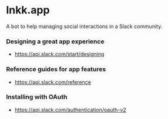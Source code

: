 # lnkk.app

A bot to help managing social interactions in a Slack community.

### Designing a great app experience
* https://api.slack.com/start/designing

### Reference guides for app features
* https://api.slack.com/reference

### Installing with OAuth
* https://api.slack.com/authentication/oauth-v2